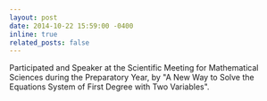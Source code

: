 ```yaml
---
layout: post
date: 2014-10-22 15:59:00 -0400
inline: true
related_posts: false
---
```


Participated and Speaker at the Scientific Meeting for Mathematical Sciences during the Preparatory Year, by "A New Way to Solve the Equations System of First Degree with Two Variables".